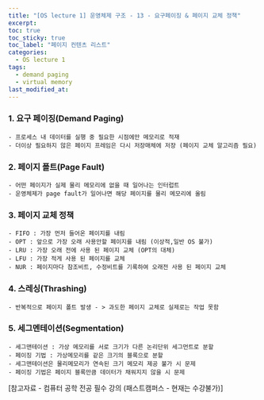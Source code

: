 ```yaml
---
title: "[OS lecture 1] 운영체제 구조 - 13 - 요구페이징 & 페이지 교체 정책"
excerpt:
toc: true
toc_sticky: true
toc_label: "페이지 컨텐츠 리스트"
categories:
  - OS lecture 1
tags:
  - demand paging
  - virtual memory
last_modified_at:
---
```


### **1. 요구 페이징(Demand Paging)**

    - 프로세스 내 데이터를 실행 중 필요한 시점에만 메모리로 적재
    - 더이상 필요하지 않은 페이지 프레임은 다시 저장매체에 저장 (페이지 교체 알고리즘 필요)

### **2. 페이지 폴트(Page Fault)**

    - 어떤 페이지가 실제 물리 메모리에 없을 때 일어나는 인터럽트
    - 운영체제가 page fault가 일어나면 해당 페이지를 물리 메모리에 올림

### **3. 페이지 교체 정책**

    - FIFO : 가장 먼저 들어온 페이지를 내림
    - OPT : 앞으로 가장 오래 사용안할 페이지를 내림 (이상적,일반 OS 불가)
    - LRU : 가장 오래 전에 사용 된 페이지 교체 (OPT의 대체)
    - LFU : 가장 적게 사용 된 페이지를 교체
    - NUR : 페이지마다 참조비트, 수정비트를 기록하여 오래전 사용 된 페이지 교체

### **4. 스레싱(Thrashing)**

    - 반복적으로 페이지 폴트 발생 - > 과도한 페이지 교체로 실제로는 작업 못함

### **5. 세그멘테이션(Segmentation)**

    - 세그맨테이션 : 가상 메모리를 서로 크기가 다른 논리단위 세그먼트로 분할
    - 페이징 기법 : 가상메모리를 같은 크기의 블록으로 분할
    - 세그맨테이션은 물리메모리가 연속된 크기 메모리 제공 불가 시 문제
    - 페이징 기법은 페이지 블록만큼 데이터가 채워지지 않을 시 문제

[참고자료 - 컴퓨터 공학 전공 필수 강의 (패스트캠퍼스 - 현재는 수강불가)]
